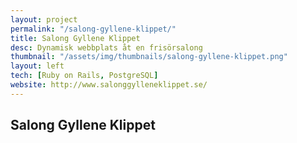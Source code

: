 ```yaml
---
layout: project
permalink: "/salong-gyllene-klippet/"
title: Salong Gyllene Klippet
desc: Dynamisk webbplats åt en frisörsalong
thumbnail: "/assets/img/thumbnails/salong-gyllene-klippet.png"
layout: left
tech: [Ruby on Rails, PostgreSQL]
website: http://www.salonggylleneklippet.se/
---
```

## Salong Gyllene Klippet
